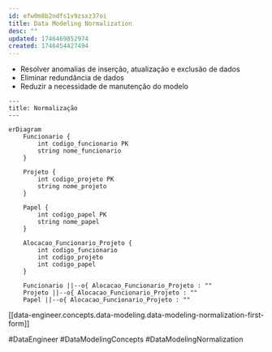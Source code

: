 ```yaml
---
id: efw0m8b2ndfs1v9zsxz37oi
title: Data Modeling Normalization
desc: ""
updated: 1746469852974
created: 1746454427494
---
```


- Resolver anomalias de inserção, atualização e exclusão de dados
- Eliminar redundância de dados
- Reduzir a necessidade de manutenção do modelo

```mermaid
---
title: Normalização
---

erDiagram
    Funcionario {
        int codigo_funcionario PK
        string nome_funcionario
    }

    Projeto {
        int codigo_projeto PK
        string nome_projeto
    }

    Papel {
        int codigo_papel PK
        string nome_papel
    }

    Alocacao_Funcionario_Projeto {
        int codigo_funcionario
        int codigo_projeto
        int codigo_papel
    }

    Funcionario ||--o{ Alocacao_Funcionario_Projeto : ""
    Projeto ||--o{ Alocacao_Funcionario_Projeto : ""
    Papel ||--o{ Alocacao_Funcionario_Projeto : ""
```

[[data-engineer.concepts.data-modeling.data-modeling-normalization-first-form]]

#DataEngineer #DataModelingConcepts #DataModelingNormalization
